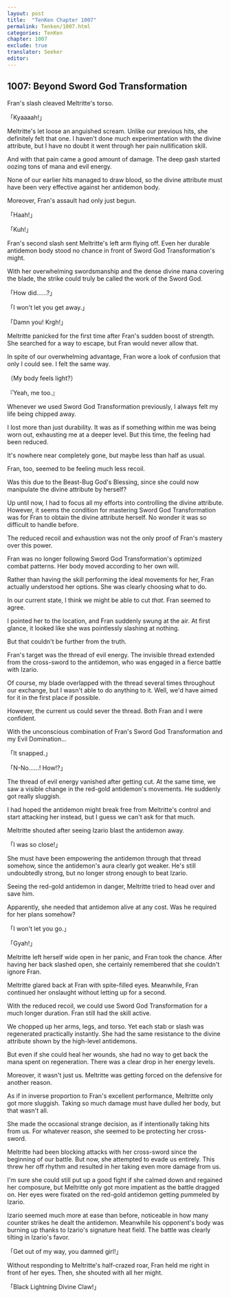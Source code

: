 ```yaml
---
layout: post
title:  "TenKen Chapter 1007"
permalink: Tenken/1007.html
categories: TenKen
chapter: 1007
exclude: true
translator: Seeker
editor: 
---
```

<h2>1007: Beyond Sword God Transformation</h2>

 Fran's slash cleaved Meltritte's torso.

「Kyaaaah!」

 Meltritte's let loose an anguished scream. Unlike our previous hits, she definitely felt that one. I haven't done much experimentation with the divine attribute, but I have no doubt it went through her pain nullification skill.

 And with that pain came a good amount of damage. The deep gash started oozing tons of mana and evil energy.

 None of our earlier hits managed to draw blood, so the divine attribute must have been very effective against her antidemon body.

 Moreover, Fran's assault had only just begun.

「Haah!」

「Kuh!」

 Fran's second slash sent Meltritte's left arm flying off. Even her durable antidemon body stood no chance in front of Sword God Transformation's might.

 With her overwhelming swordsmanship and the dense divine mana covering the blade, the strike could truly be called the work of the Sword God.

「How did……?」

「I won't let you get away.」

「Damn you! Krgh!」

 Meltritte panicked for the first time after Fran's sudden boost of strength. She searched for a way to escape, but Fran would never allow that.

 In spite of our overwhelming advantage, Fran wore a look of confusion that only I could see. I felt the same way.

（My body feels light?）

『Yeah, me too.』

 Whenever we used Sword God Transformation previously, I always felt my life being chipped away.

 I lost more than just durability. It was as if something within me was being worn out, exhausting me at a deeper level. But this time, the feeling had been reduced.

 It's nowhere near completely gone, but maybe less than half as usual.

 Fran, too, seemed to be feeling much less recoil.

 Was this due to the Beast-Bug God's Blessing, since she could now manipulate the divine attribute by herself?

 Up until now, I had to focus all my efforts into controlling the divine attribute. However, it seems the condition for mastering Sword God Transformation was for Fran to obtain the divine attribute herself. No wonder it was so difficult to handle before.

 The reduced recoil and exhaustion was not the only proof of Fran's mastery over this power.

 Fran was no longer following Sword God Transformation's optimized combat patterns. Her body moved according to her own will.

 Rather than having the skill performing the ideal movements for her, Fran actually understood her options. She was clearly choosing what to do.

 In our current state, I think we might be able to cut *that*. Fran seemed to agree.

 I pointed her to the location, and Fran suddenly swung at the air. At first glance, it looked like she was pointlessly slashing at nothing.

 But that couldn't be further from the truth.

 Fran's target was the thread of evil energy. The invisible thread extended from the cross-sword to the antidemon, who was engaged in a fierce battle with Izario.

 Of course, my blade overlapped with the thread several times throughout our exchange, but I wasn't able to do anything to it. Well, we'd have aimed for it in the first place if possible.

 However, the current us could sever the thread. Both Fran and I were confident.

 With the unconscious combination of Fran's Sword God Transformation and my Evil Domination…

「It snapped.」

「N-No……! How!?」

 The thread of evil energy vanished after getting cut. At the same time, we saw a visible change in the red-gold antidemon's movements. He suddenly got really sluggish.

 I had hoped the antidemon might break free from Meltritte's control and start attacking her instead, but I guess we can't ask for that much.

 Meltritte shouted after seeing Izario blast the antidemon away.

「I was so close!」

 She must have been empowering the antidemon through that thread somehow, since the antidemon's aura clearly got weaker. He's still undoubtedly strong, but no longer strong enough to beat Izario.

 Seeing the red-gold antidemon in danger, Meltritte tried to head over and save him.

 Apparently, she needed that antidemon alive at any cost. Was he required for her plans somehow?

「I won't let you go.」

「Gyah!」

 Meltritte left herself wide open in her panic, and Fran took the chance. After having her back slashed open, she certainly remembered that she couldn't ignore Fran.

 Meltritte glared back at Fran with spite-filled eyes. Meanwhile, Fran continued her onslaught without letting up for a second.

 With the reduced recoil, we could use Sword God Transformation for a much longer duration. Fran still had the skill active.

 We chopped up her arms, legs, and torso. Yet each stab or slash was regenerated practically instantly. She had the same resistance to the divine attribute shown by the high-level antidemons.

 But even if she could heal her wounds, she had no way to get back the mana spent on regeneration. There was a clear drop in her energy levels.

 Moreover, it wasn't just us. Meltritte was getting forced on the defensive for another reason.

 As if in inverse proportion to Fran's excellent performance, Meltritte only got more sluggish. Taking so much damage must have dulled her body, but that wasn't all.

 She made the occasional strange decision, as if intentionally taking hits from us. For whatever reason, she seemed to be protecting her cross-sword.

 Meltritte had been blocking attacks with her cross-sword since the beginning of our battle. But now, she attempted to evade us entirely. This threw her off rhythm and resulted in her taking even more damage from us.

 I'm sure she could still put up a good fight if she calmed down and regained her composure, but Meltritte only got more impatient as the battle dragged on. Her eyes were fixated on the red-gold antidemon getting pummeled by Izario.

 Izario seemed much more at ease than before, noticeable in how many counter strikes he dealt the antidemon. Meanwhile his opponent's body was burning up thanks to Izario's signature heat field. The battle was clearly tilting in Izario's favor.

「Get out of my way, you damned girl!」

 Without responding to Meltritte's half-crazed roar, Fran held me right in front of her eyes. Then, she shouted with all her might.

「Black Lightning Divine Claw!」





